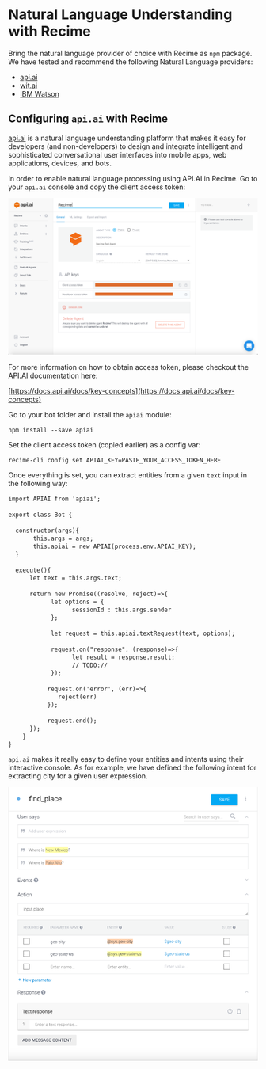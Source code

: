 # Natural Language Understanding with Recime

Bring the natural language provider of choice with Recime as `npm` package. We have tested and recommend the following Natural Language providers:

  * [api.ai](https://api.ai)
  * [wit.ai](https://github.com/wit-ai/node-wit)
  * [IBM Watson](https://www.npmjs.com/package/watson-developer-cloud)

## Configuring `api.ai` with Recime

[api.ai](https://api.ai/) is a natural language understanding platform that makes it easy for developers \(and non-developers\) to design and integrate intelligent and sophisticated conversational user interfaces into mobile apps, web applications, devices, and bots.


In order to enable natural language processing using API.AI in Recime. Go to your `api.ai` console and copy the client access token:


  ![](console.png)


For more information on how to obtain access token, please checkout the API.AI documentation here:

[https://docs.api.ai/docs/key-concepts](https://docs.api.ai/docs/key-concepts)

Go to your bot folder and install the `apiai` module:

```
npm install --save apiai

```

Set the client access token (copied earlier) as a config var:


```
recime-cli config set APIAI_KEY=PASTE_YOUR_ACCESS_TOKEN_HERE

```

Once everything is set, you can extract entities from a given `text` input in the following way:

```
import APIAI from 'apiai';

export class Bot {

  constructor(args){
       this.args = args;
       this.apiai = new APIAI(process.env.APIAI_KEY);
  }

  execute(){
      let text = this.args.text;

      return new Promise((resolve, reject)=>{
            let options = {
                  sessionId : this.args.sender
            };

            let request = this.apiai.textRequest(text, options);

            request.on("response", (response)=>{
                  let result = response.result;
                  // TODO://
            });

           request.on('error', (err)=>{
              reject(err)
           });

           request.end();
      });
    }
}

```

`api.ai` makes it really easy to define your entities and intents using their interactive console. As for example, we have defined the following intent for extracting city for a given user expression.


![](find_place.png)
